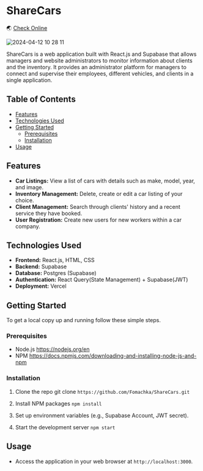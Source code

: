 # ShareCars
🌏 [Check Online](https://share-cars.vercel.app)

![2024-04-12 10 28 11](https://github.com/Fomachka/ShareCars/assets/47694895/3da3a998-0a3f-4ff2-9205-e2e401baca6f)

ShareCars is a web application built with React.js and Supabase that allows managers and website administrators to monitor information about clients and the inventory. It provides an administrator platform for managers to connect and supervise their employees, different vehicles, and clients in a single application.

## Table of Contents

- [Features](#features)
- [Technologies Used](#technologies-used)
- [Getting Started](#getting-started)
  - [Prerequisites](#prerequisites)
  - [Installation](#installation)
- [Usage](#usage)


## Features

- **Car Listings:** View a list of cars with details such as make, model, year, and image.
- **Inventory Management:** Delete, create or edit a car listing of your choice.
- **Client Management:** Search through clients' history and a recent service they have booked.
- **User Registration:** Create new users for new workers within a car company.

## Technologies Used

- **Frontend:** React.js, HTML, CSS
- **Backend:** Supabase
- **Database:** Postgres (Supabase)
- **Authentication:** React Query(State Management) + Supabase(JWT)
- **Deployment:** Vercel

## Getting Started

To get a local copy up and running follow these simple steps.

### Prerequisites

- Node.js https://nodejs.org/en
- NPM https://docs.npmjs.com/downloading-and-installing-node-js-and-npm

### Installation

1. Clone the repo
git clone ```https://github.com/Fomachka/ShareCars.git```

2. Install NPM packages
```npm install```

3. Set up environment variables (e.g., Supabase Account, JWT secret).

4. Start the development server
```npm start```

## Usage

- Access the application in your web browser at `http://localhost:3000`.

